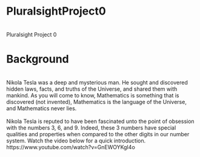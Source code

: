 # PluralsightProject0
<br />
Pluralsight Project 0

# Background
<br />
Nikola Tesla was a deep and mysterious man. He sought and discovered hidden laws, facts, and truths of the Universe, and shared them with mankind. As you will come to know, Mathematics is something that is discovered (not invented), Mathematics is the language of the Universe, and Mathematics never lies.  

<br />
<br />
Nikola Tesla is reputed to have been fascinated unto the point of obsession with the numbers 3, 6, and 9. Indeed, these 3 numbers have special qualities and properties when compared to the other digits in our number system. Watch the video below for a quick introduction.
https://www.youtube.com/watch?v=GnEWOYKgI4o

